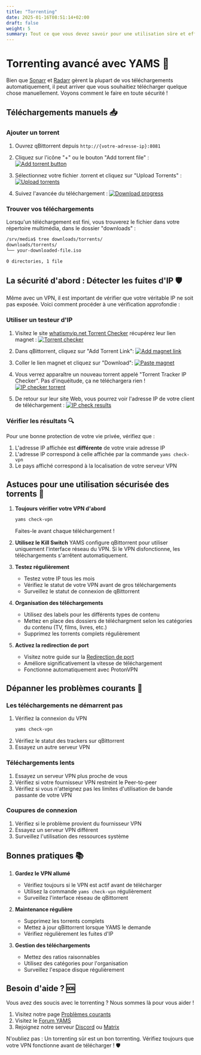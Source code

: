 ```yaml
---
title: "Torrenting"
date: 2025-01-16T08:51:14+02:00
draft: false
weight: 5
summary: Tout ce que vous devez savoir pour une utilisation sûre et efficace des torrents avec YAMS
---
```


# Torrenting avancé avec YAMS 🌊

Bien que [Sonarr](/config/sonarr) et [Radarr](/config/radarr) gèrent la plupart de vos téléchargements automatiquement, il peut arriver que vous souhaitiez télécharger quelque chose manuellement. Voyons comment le faire en toute sécurité !

## Téléchargements manuels 📥

### Ajouter un torrent

1. Ouvrez qBittorrent depuis `http://{votre-adresse-ip}:8081`
2. Cliquez sur l'icône "+" ou le bouton "Add torrent file" :
   [![Add torrent button](/pics/advanced-torrent-1.png)](/pics/advanced-torrent-1.png)

3. Sélectionnez votre fichier .torrent et cliquez sur "Upload Torrents" :
   [![Upload torrents](/pics/advanced-torrent-2.png)](/pics/advanced-torrent-2.png)

4. Suivez l'avancée du téléchargement :
   [![Download progress](/pics/advanced-torrent-3.png)](/pics/advanced-torrent-3.png)

### Trouver vos téléchargements

Lorsqu'un téléchargement est fini, vous trouverez le fichier dans votre répertoire multimédia, dans le dossier "downloads" :

```bash
/srv/media$ tree downloads/torrents/
downloads/torrents/
└── your-downloaded-file.iso

0 directories, 1 file
```

## La sécurité d'abord : Détecter les fuites d'IP 🛡️

Même avec un VPN, il est important de vérifier que votre véritable IP ne soit pas exposée. Voici comment procéder à une vérification approfondie :

### Utiliser un testeur d'IP

1. Visitez le site [whatismyip.net Torrent Checker](https://www.whatismyip.net/tools/torrent-ip-checker/index.php) récupérez leur lien magnet :
   [![Torrent checker](/pics/advanced-torrent-4.png)](/pics/advanced-torrent-4.png)

2. Dans qBittorrent, cliquez sur "Add Torrent Link":
   [![Add magnet link](/pics/advanced-torrent-5.png)](/pics/advanced-torrent-5.png)

3. Coller le lien magnet et cliquez sur "Download":
   [![Paste magnet](/pics/advanced-torrent-6.png)](/pics/advanced-torrent-6.png)

4. Vous verrez apparaître un nouveau torrent appelé "Torrent Tracker IP Checker". Pas d'inquéitude, ça ne téléchargera rien !
   [![IP checker torrent](/pics/advanced-torrent-7.png)](/pics/advanced-torrent-7.png)

5. De retour sur leur site Web, vous pourrez voir l'adresse IP de votre client de téléchargement :
   [![IP check results](/pics/advanced-torrent-8.png)](/pics/advanced-torrent-8.png)

### Vérifier les résultats 🔍

Pour une bonne protection de votre vie privée, vérifiez que :

1. L'adresse IP affichée est **différente** de votre vraie adresse IP
2. L'adresse IP correspond à celle affichée par la commande `yams check-vpn`
3. Le pays affiché correspond à la localisation de votre serveur VPN

## Astuces pour une utilisation sécurisée des torrents 🎯

1. **Toujours vérifier votre VPN d'abord**

    ```bash
    yams check-vpn
    ```

    Faites-le avant chaque téléchargement !

2. **Utilisez le Kill Switch**
   YAMS configure qBittorrent pour utiliser uniquement l'interface réseau du VPN. Si le VPN disfonctionne, les téléchargements s'arrêtent automatiquement.

3. **Testez régulièrement**

    - Testez votre IP tous les mois
    - Vérifiez le statut de votre VPN avant de gros téléchargements
    - Surveillez le statut de connexion de qBittorrent

4. **Organisation des téléchargements**

    - Utilisez des labels pour les différents types de contenu
    - Mettez en place des dossiers de téléchargment selon les catégories du contenu (TV, films, livres, etc.)
    - Supprimez les torrents complets régulièrement

5. **Activez la redirection de port**
    - Visitez notre guide sur la [Redirection de port](/advanced/port-forwarding/)
    - Améliore significativement la vitesse de téléchargement
    - Fonctionne automatiquement avec ProtonVPN

## Dépanner les problèmes courants 🔧

### Les téléchargements ne démarrent pas

1. Vérifiez la connexion du VPN
    ```bash
    yams check-vpn
    ```
2. Vérifiez le statut des trackers sur qBittorrent
3. Essayez un autre serveur VPN

### Téléchargements lents

1. Essayez un serveur VPN plus proche de vous
2. Vérifiez si votre fournisseur VPN restreint le Peer-to-peer
3. Vérifiez si vous n'atteignez pas les limites d'utilisation de bande passante de votre VPN

### Coupures de connexion

1. Vérifiez si le problème provient du fournisseur VPN
2. Essayez un serveur VPN différent
3. Surveillez l'utilisation des ressources système

## Bonnes pratiques 📚

1. **Gardez le VPN allumé**

    - Vérifiez toujours si le VPN est actif avant de télécharger
    - Utilisez la commande `yams check-vpn` régulièrement
    - Surveillez l'interface réseau de qBittorrent

2. **Maintenance régulière**

    - Supprimez les torrents complets
    - Mettez à jour qBittorrent lorsque YAMS le demande
    - Vérifiez régulièrement les fuites d'IP

3. **Gestion des téléchargements**
    - Mettez des ratios raisonnables
    - Utilisez des catégories pour l'organisation
    - Surveillez l'espace disque régulièrement

## Besoin d'aide ? 🆘

Vous avez des soucis avec le torrenting ? Nous sommes là pour vous aider !

1. Visitez notre page [Problèmes courants](/faqs/common-errors/)
2. Visitez le [Forum YAMS](https://forum.yams.media)
3. Rejoignez notre serveur [Discord](https://discord.gg/Gwae3tNMST) ou [Matrix](https://matrix.to/#/#yams-space:rogs.me)

N'oubliez pas : Un torrenting sûr est un bon torrenting. Vérifiez toujours que votre VPN fonctionne avant de télécharger ! 🛡️
